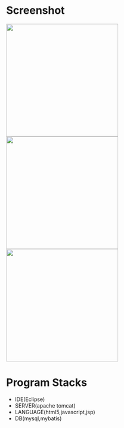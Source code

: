 # Screenshot

<div>
<img width="300" src="https://user-images.githubusercontent.com/61407754/85042456-32137b80-b1c6-11ea-8152-7f6e0c09866f.png">
<img width="300" src="https://user-images.githubusercontent.com/61407754/85043607-81a67700-b1c7-11ea-9b98-bfe06967123f.png">
<img width="300" src="https://user-images.githubusercontent.com/61407754/85043699-9c78eb80-b1c7-11ea-99c3-35d2dd66360e.png">
</div>

# Program Stacks
* IDE(Eclipse)
* SERVER(apache tomcat)
* LANGUAGE(html5,javascript,jsp)
* DB(mysql,mybatis)
